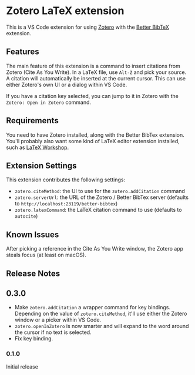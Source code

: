 # Zotero LaTeX extension

This is a VS Code extension for using [Zotero](https://www.zotero.org/) with the
[Better BibTeX](https://retorque.re/zotero-better-bibtex) extension.

## Features

The main feature of this extension is a command to insert citations from Zotero (Cite As You Write).
In a LaTeX file, use `Alt-Z` and pick your source. A citation will automatically be inserted
at the current cursor. This can use either Zotero's own UI or a dialog within VS Code.

If you have a citation key selected, you can jump to it in Zotero with the `Zotero: Open in Zotero` command.

## Requirements

You need to have Zotero installed, along with the Better BibTex extension. You'll probably also want
some kind of LaTeX editor extension installed, such as [LaTeX Workshop](https://marketplace.visualstudio.com/items?itemName=James-Yu.latex-workshop).

## Extension Settings

This extension contributes the following settings:

* `zotero.citeMethod`: the UI to use for the `zotero.addCitation` command
* `zotero.serverUrl`: the URL of the Zotero / Better BibTex server (defaults to `http://localhost:23119/better-bibtex`)
* `zotero.latexCommand`: the LaTeX citation command to use (defaults to `autocite`)

## Known Issues

After picking a reference in the Cite As You Write window, the Zotero app steals focus (at least on macOS).

## Release Notes

## 0.3.0

* Make `zotero.addCitation` a wrapper command for key bindings. Depending on the value of `zotero.citeMethod`, it'll
use either the Zotero window or a picker within VS Code.
* `zotero.openInZotero` is now smarter and will expand to the word around the cursor if no text is selected.
* Fix key binding.

### 0.1.0

Initial release